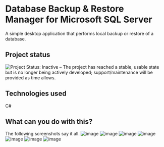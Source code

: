# Database Backup & Restore Manager for Microsoft SQL Server
A simple desktop application that performs local backup or restore of a database.

## Project status
<image src="https://www.repostatus.org/badges/latest/inactive.svg" 
  alt="Project Status: Inactive – The project has reached a stable, usable state but is no longer being actively developed; support/maintenance will be provided as time allows."
  target="https://www.repostatus.org/#inactive">
  
## Technologies used
  C#

## What can you do with this?
  The following screenshots say it all.
  ![image](https://user-images.githubusercontent.com/64318804/175766218-04a27bb6-f44d-4821-9014-35cef82dc3f2.png)
  ![image](https://user-images.githubusercontent.com/64318804/175766233-e816a297-1b00-4e47-86a8-9361b2809bc8.png)
  ![image](https://user-images.githubusercontent.com/64318804/175766268-35275dce-e636-44e3-89bd-cda86dad9396.png)
  ![image](https://user-images.githubusercontent.com/64318804/175766313-3e0bd796-31cb-4cd6-a455-0eb699b28a2f.png)
  ![image](https://user-images.githubusercontent.com/64318804/175766333-856c29f9-ba7a-44cf-bc9b-f6ccca1bbb82.png)
  ![image](https://user-images.githubusercontent.com/64318804/175766374-e0cedd84-abe7-496c-adb1-d19d788fd268.png)
  ![image](https://user-images.githubusercontent.com/64318804/175766434-6e4e4a6c-af59-4bfb-8c3f-15b477b5bf50.png)

  
  
